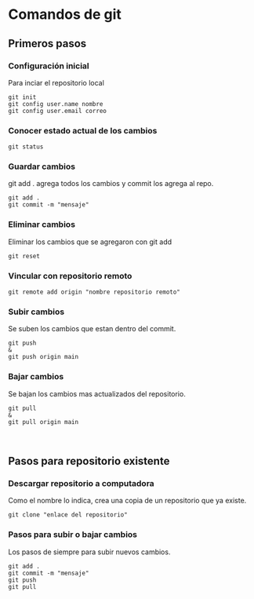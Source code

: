 # Comandos de git

## Primeros pasos

### Configuración inicial
Para inciar el repositorio local

```
git init
git config user.name nombre
git config user.email correo
```

### Conocer estado actual de los cambios
```
git status
```

### Guardar cambios
git add . agrega todos los cambios y commit los agrega al repo.
```
git add .
git commit -m "mensaje"
```

### Eliminar cambios
Eliminar los cambios que se agregaron con git add
```
git reset
```

### Vincular con repositorio remoto
```
git remote add origin "nombre repositorio remoto"
```

### Subir cambios
Se suben los cambios que estan dentro del commit.
```
git push
&
git push origin main
```

### Bajar cambios
Se bajan los cambios mas actualizados del repositorio.
```
git pull
&
git pull origin main
```
<br>

## Pasos para repositorio existente


### Descargar repositorio a computadora
Como el nombre lo indica, crea una copia de un repositorio que ya existe.
```
git clone "enlace del repositorio"
```

### Pasos para subir o bajar cambios
Los pasos de siempre para subir nuevos cambios.
```
git add . 
git commit -m "mensaje"
git push
git pull
```

